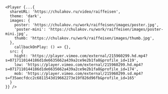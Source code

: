	<Player {...{
	  shareURL: 'https://chulakov.ru/video/raiffeisen',
	  theme: 'dark',
	  images: {
	    poster: 'https://chulakov.ru/work/raiffeisen/images/poster.jpg',
	    'poster-mini': 'https://chulakov.ru/work/raiffeisen/images/poster-mini.jpg',
	    thumb: 'https://chulakov.ru/work/raiffeisen/images/thumb.jpg',
	  },
		callbackOnPlay: () => {},
	  src: {
	    hight: 'https://player.vimeo.com/external/215960299.hd.mp4?s=0717110144186d1de6635662a439a2ce9e2b1fa8&profile_id=119',
	    low: 'https://player.vimeo.com/external/215960299.hd.mp4?s=0717110144186d1de6635662a439a2ce9e2b1fa8&profile_id=174',
	    mob: 'https://player.vimeo.com/external/215960299.sd.mp4?s=f35aecfdcc2c6811543d19662273e19f826d96fb&profile_id=165'
	  }
	}} />
